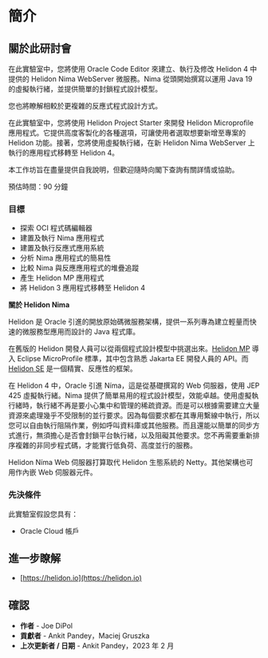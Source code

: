 # 簡介

## 關於此研討會

在此實驗室中，您將使用 Oracle Code Editor 來建立、執行及修改 Helidon 4 中提供的 Helidon Nima WebServer 微服務。Nima 從頭開始撰寫以運用 Java 19 的虛擬執行緒，並提供簡單的封鎖程式設計模型。

您也將瞭解相較於更複雜的反應式程式設計方式。

在此實驗室中，您將使用 Helidon Project Starter 來開發 Helidon Microprofile 應用程式。它提供高度客製化的各種選項，可讓使用者選取想要新增至專案的 Helidon 功能。接著，您將使用虛擬執行緒，在新 Helidon Nima WebServer 上執行的應用程式移轉至 Helidon 4。

本工作坊旨在盡量提供自我說明，但歡迎隨時向閣下查詢有關詳情或協助。

預估時間：90 分鐘

### 目標

*   探索 OCI 程式碼編輯器
*   建置及執行 Nima 應用程式
*   建置及執行反應式應用系統
*   分析 Nima 應用程式的簡易性
*   比較 Nima 與反應應用程式的堆疊追蹤
*   產生 Helidon MP 應用程式
*   將 Helidon 3 應用程式移轉至 Helidon 4

**關於 Helidon Nima**

Helidon 是 Oracle 引進的開放原始碼微服務架構，提供一系列專為建立輕量而快速的微服務型應用而設計的 Java 程式庫。

在舊版的 Helidon 開發人員可以從兩個程式設計模型中挑選出來。[Helidon MP](https://helidon.io/docs/v3/#/mp/introduction) 導入 Eclipse MicroProfile 標準，其中包含熟悉 Jakarta EE 開發人員的 API。而 [Helidon SE](https://helidon.io/docs/v3/#/se/introduction) 是一個精實、反應性的框架。

在 Helidon 4 中，Oracle 引進 Níma，這是從基礎撰寫的 Web 伺服器，使用 JEP 425 虛擬執行緒。Nima 提供了簡單易用的程式設計模型，效能卓越。使用虛擬執行緒時，執行緒不再是要小心集中和管理的稀疏資源。而是可以根據需要建立大量資源來處理幾乎不受限制的並行要求。因為每個要求都在其專用繫線中執行，所以您可以自由執行阻隔作業，例如呼叫資料庫或其他服務。而且還能以簡單的同步方式進行，無須擔心是否會封鎖平台執行緒，以及阻礙其他要求。您不再需要重新排序複雜的非同步程式碼，才能實行低負荷、高度並行的服務。

Helidon Níma Web 伺服器打算取代 Helidon 生態系統的 Netty。其他架構也可用作內嵌 Web 伺服器元件。

### 先決條件

此實驗室假設您具有：

*   Oracle Cloud 帳戶

## 進一步瞭解

*   [https://helidon.io](https://helidon.io)

## 確認

*   **作者** - Joe DiPol
*   **貢獻者** - Ankit Pandey，Maciej Gruszka
*   **上次更新者 / 日期** - Ankit Pandey，2023 年 2 月